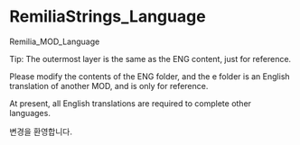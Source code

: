 # RemiliaStrings_Language
Remilia_MOD_Language


Tip: The outermost layer is the same as the ENG content, just for reference.

Please modify the contents of the ENG folder, and the e folder is an English translation of another MOD, and is only for reference.

At present, all English translations are required to complete other languages.


변경을 환영합니다.
